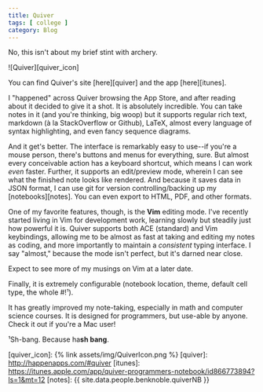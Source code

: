 ```yaml
---
title: Quiver
tags: [ college ]
category: Blog
---
```


No, this isn't about my brief stint with archery.

![Quiver][quiver_icon]

You can find Quiver's site [here][quiver] and the app [here][itunes].

I "happened" across Quiver browsing the App Store, and after reading about it
decided to give it a shot. It is absolutely incredible. You can take notes in it
(and you're thinking, big woop) but it supports regular rich text, markdown (à
la StackOverflow or Github), LaTeX, almost every language of syntax
highlighting, and even fancy sequence diagrams.

And it get's better. The interface is remarkably easy to use--if you're a mouse
person, there's buttons and menus for everything, sure. But almost every
conceivable action has a keyboard shortcut, which means I can work *even*
faster. Further, it supports an edit/preview mode, wherein I can see what the
finished note looks like rendered. And because it saves data in JSON format, I
can use git for version controlling/backing up my [notebooks][notes]. You can
even export to HTML, PDF, and other formats.

One of my favorite features, though, is the __Vim__ editing mode. I've recently
started living in Vim for development work, learning slowly but steadily just
how powerful it is. Quiver supports both ACE (standard) and Vim keybindings,
allowing me to be almost as fast at taking and editing my notes as coding, and
more importantly to maintain a *consistent* typing interface. I say "almost,"
because the mode isn't perfect, but it's darned near close.

Expect to see more of my musings on Vim at a later date.

Finally, it is extremely configurable (notebook location, theme, default cell type,
the whole #!¹).

It has greatly improved my note-taking, especially in math and computer science
courses. It is designed for programmers, but use-able by anyone. Check it out if
you're a Mac user!

¹Sh-bang. Because ha**sh bang**.

[quiver_icon]: {% link assets/img/QuiverIcon.png %}
[quiver]: http://happenapps.com/#quiver
[itunes]: https://itunes.apple.com/app/quiver-programmers-notebook/id866773894?ls=1&mt=12
[notes]: {{ site.data.people.benknoble.quiverNB }}
